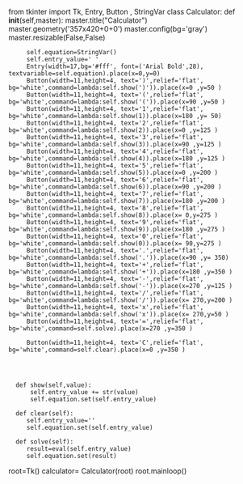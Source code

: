 from tkinter import Tk, Entry, Button , StringVar
class Calculator:
      def __init__(self,master):
         master.title("Calculator")
         master.geometry('357x420+0+0')
         master.config(bg='gray')
         master.resizable(False,False)

         self.equation=StringVar()
         self.entry_value=' '
         Entry(width=17,bg='#fff', font=('Arial Bold',28), textvariable=self.equation).place(x=0,y=0)
         Button(width=11,height=4, text=')',relief='flat', bg='white',command=lambda:self.show(')')).place(x=0 ,y=50 )
         Button(width=11,height=4, text='(',relief='flat', bg='white',command=lambda:self.show('(')).place(x=90 ,y=50 )
         Button(width=11,height=4, text='1',relief='flat', bg='white',command=lambda:self.show(1)).place(x=180 ,y= 50)
         Button(width=11,height=4, text='2',relief='flat', bg='white',command=lambda:self.show(2)).place(x=0 ,y=125 )
         Button(width=11,height=4, text='3',relief='flat', bg='white',command=lambda:self.show(3)).place(x=90 ,y=125 )
         Button(width=11,height=4, text='4',relief='flat', bg='white',command=lambda:self.show(4)).place(x=180 ,y=125 )
         Button(width=11,height=4, text='5',relief='flat', bg='white',command=lambda:self.show(5)).place(x=0 ,y=200 )
         Button(width=11,height=4, text='6',relief='flat', bg='white',command=lambda:self.show(6)).place(x=90 ,y=200 )
         Button(width=11,height=4, text='7',relief='flat', bg='white',command=lambda:self.show(7)).place(x=180 ,y=200 )
         Button(width=11,height=4, text='8',relief='flat', bg='white',command=lambda:self.show(8)).place(x= 0,y=275 )
         Button(width=11,height=4, text='9',relief='flat', bg='white',command=lambda:self.show(9)).place(x=180 ,y=275 )
         Button(width=11,height=4, text='0',relief='flat', bg='white',command=lambda:self.show(0)).place(x= 90,y=275 )
         Button(width=11,height=4, text='.',relief='flat', bg='white',command=lambda:self.show('.')).place(x=90 ,y= 350)
         Button(width=11,height=4, text='+',relief='flat', bg='white',command=lambda:self.show('+')).place(x=180 ,y=350 )
         Button(width=11,height=4, text='-',relief='flat', bg='white',command=lambda:self.show('-')).place(x=270 ,y=125 )
         Button(width=11,height=4, text='/',relief='flat', bg='white',command=lambda:self.show('/')).place(x= 270,y=200 )
         Button(width=11,height=4, text='x',relief='flat', bg='white',command=lambda:self.show('x')).place(x= 270,y=50 )
         Button(width=11,height=4, text='=',relief='flat', bg='white',command=self.solve).place(x=270 ,y=350 )
        
         Button(width=11,height=4, text='C',relief='flat', bg='white',command=self.clear).place(x=0 ,y=350 )
         
         
       
      
      def show(self,value):
          self.entry_value += str(value)
          self.equation.set(self.entry_value)
     
      def clear(self):
         self.entry_value=''
         self.equation.set(self.entry_value)
      
      def solve(self):
         result=eval(self.entry_value)
         self.equation.set(result)


         


root=Tk()
calculator= Calculator(root)
root.mainloop()
